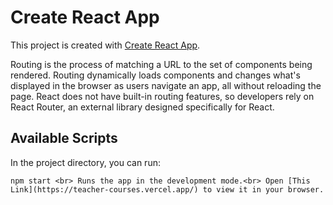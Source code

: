 # Create React App

This project is created with [Create React App](https://github.com/facebook/create-react-app).

Routing is the process of matching a URL to the set of components being rendered. Routing dynamically loads components and changes what's displayed in the browser as users navigate an app, all without reloading the page. React does not have built-in routing features, so developers rely on React Router, an external library designed specifically for React.

## Available Scripts

In the project directory, you can run:

`npm start <br>
Runs the app in the development mode.<br>
Open [This Link](https://teacher-courses.vercel.app/) to view it in your browser.`

